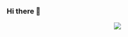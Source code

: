 ### Hi there 👋
<div align="center">
  <img align='center' src="https://github-readme-stats.vercel.app/api?username=guestuser10&show_icons=true&theme=radical"/>
</div>
<!--
**guestuser10/guestuser10** is a ✨ _special_ ✨ repository because its `README.md` (this file) appears on your GitHub profile.

Here are some ideas to get you started:

- 🔭 I’m currently working on ...
- 🌱 I’m currently learning ...
- 👯 I’m looking to collaborate on ...
- 🤔 I’m looking for help with ...
- 💬 Ask me about ...
- 📫 How to reach me: ...
- 😄 Pronouns: ...
- ⚡ Fun fact: ...
-->
